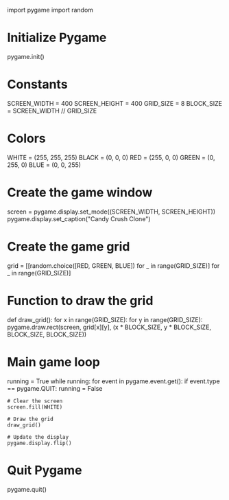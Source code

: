 import pygame
import random

# Initialize Pygame
pygame.init()

# Constants
SCREEN_WIDTH = 400
SCREEN_HEIGHT = 400
GRID_SIZE = 8
BLOCK_SIZE = SCREEN_WIDTH // GRID_SIZE

# Colors
WHITE = (255, 255, 255)
BLACK = (0, 0, 0)
RED = (255, 0, 0)
GREEN = (0, 255, 0)
BLUE = (0, 0, 255)

# Create the game window
screen = pygame.display.set_mode((SCREEN_WIDTH, SCREEN_HEIGHT))
pygame.display.set_caption("Candy Crush Clone")

# Create the game grid
grid = [[random.choice([RED, GREEN, BLUE]) for _ in range(GRID_SIZE)] for _ in range(GRID_SIZE)]

# Function to draw the grid
def draw_grid():
    for x in range(GRID_SIZE):
        for y in range(GRID_SIZE):
            pygame.draw.rect(screen, grid[x][y], (x * BLOCK_SIZE, y * BLOCK_SIZE, BLOCK_SIZE, BLOCK_SIZE))

# Main game loop
running = True
while running:
    for event in pygame.event.get():
        if event.type == pygame.QUIT:
            running = False

    # Clear the screen
    screen.fill(WHITE)

    # Draw the grid
    draw_grid()

    # Update the display
    pygame.display.flip()

# Quit Pygame
pygame.quit()
